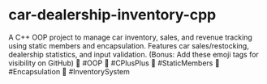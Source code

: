 # car-dealership-inventory-cpp
A C++ OOP project to manage car inventory, sales, and revenue tracking using static members and encapsulation. Features car sales/restocking, dealership statistics, and input validation.  (Bonus: Add these emoji tags for visibility on GitHub) 🔹 #OOP 🔹 #CPlusPlus 🔹 #StaticMembers 🔹 #Encapsulation 🔹 #InventorySystem
